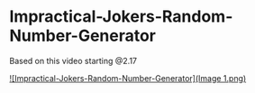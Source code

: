 # Impractical-Jokers-Random-Number-Generator

Based on this video starting @2.17

[![Impractical-Jokers-Random-Number-Generator](Image 1.png)](https://www.youtube.com/watch?v=JQVBfcjx6d4)
